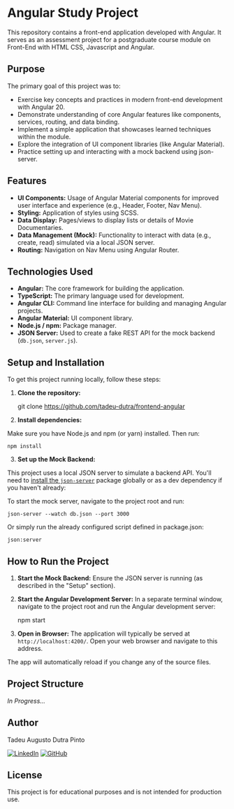 # Angular Study Project

This repository contains a front-end application developed with Angular. It serves as an assessment project for a postgraduate course module on Front-End with HTML CSS, Javascript and Angular.

## Purpose

The primary goal of this project was to:

*   Exercise key concepts and practices in modern front-end development with Angular 20.
*   Demonstrate understanding of core Angular features like components, services, routing, and data binding.
*   Implement a simple application that showcases learned techniques within the module.
*   Explore the integration of UI component libraries (like Angular Material).
*   Practice setting up and interacting with a mock backend using json-server.

## Features

*   **UI Components:** Usage of Angular Material components for improved user interface and experience (e.g., Header, Footer, Nav Menu).
*   **Styling:** Application of styles using SCSS.
*   **Data Display:** Pages/views to display lists or details of Movie Documentaries.
*   **Data Management (Mock):** Functionality to interact with data (e.g., create, read) simulated via a local JSON server.
*   **Routing:** Navigation on Nav Menu using Angular Router.

## Technologies Used

*   **Angular:** The core framework for building the application.
*   **TypeScript:** The primary language used for development.
*   **Angular CLI:** Command line interface for building and managing Angular projects.
*   **Angular Material:** UI component library.
*   **Node.js / npm:** Package manager.
*   **JSON Server:** Used to create a fake REST API for the mock backend (`db.json`, `server.js`).

## Setup and Installation

To get this project running locally, follow these steps:

1.  **Clone the repository:**

    git clone https://github.com/tadeu-dutra/frontend-angular

2.  **Install dependencies:**

Make sure you have Node.js and npm (or yarn) installed. Then run:

    npm install

3.  **Set up the Mock Backend:**

This project uses a local JSON server to simulate a backend API.
You'll need to [install the `json-server`](https://www.npmjs.com/package/json-server) package globally or as a dev dependency if you haven't already:

To start the mock server, navigate to the project root and run:

    json-server --watch db.json --port 3000

Or simply run the already configured script defined in package.json:

    json:server

## How to Run the Project

1.  **Start the Mock Backend:** Ensure the JSON server is running (as described in the "Setup" section).
2.  **Start the Angular Development Server:** In a separate terminal window, navigate to the project root and run the Angular development server:

    npm start

3.  **Open in Browser:** The application will typically be served at `http://localhost:4200/`. Open your web browser and navigate to this address.

The app will automatically reload if you change any of the source files.

## Project Structure

_In Progress..._

## Author

Tadeu Augusto Dutra Pinto

[![LinkedIn](https://img.shields.io/badge/LinkedIn-0077B5?style=for-the-badge&logo=linkedin&logoColor=white)](https://www.linkedin.com/in/tadeuaugustodutrapinto/)
[![GitHub](https://img.shields.io/badge/GitHub-100000?style=for-the-badge&logo=github&logoColor=white)](https://github.com/tadeu-dutra)


## License

This project is for educational purposes and is not intended for production use.


